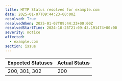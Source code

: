 ```yaml
---
title: HTTP Status resolved for example.com
date: 2025-01-07T09:44:23+00:00Z
resolved: True
resolvedWhen: 2025-01-07T09:44:23+00:00Z
resolvedStartTime: 2024-10-25T21:09:43.191474+00:00
severity: notice
affected:
  - example.com
section: issue
---
```


| Expected Statuses | Actual Status  |
|-------------------|----------------|
| 200, 301, 302 | 200 |

